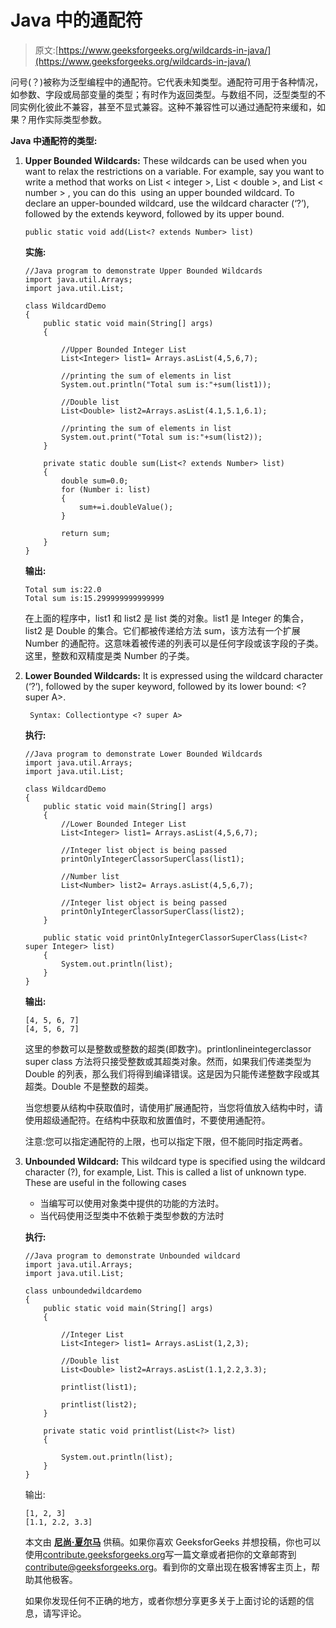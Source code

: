 # Java 中的通配符

> 原文:[https://www.geeksforgeeks.org/wildcards-in-java/](https://www.geeksforgeeks.org/wildcards-in-java/)

问号(？)被称为泛型编程中的通配符。它代表未知类型。通配符可用于各种情况，如参数、字段或局部变量的类型；有时作为返回类型。与数组不同，泛型类型的不同实例化彼此不兼容，甚至不显式兼容。这种不兼容性可以通过通配符来缓和，如果？用作实际类型参数。

**Java 中通配符的类型:**

1.  **Upper Bounded Wildcards:** These wildcards can be used when you want to relax the restrictions on a variable. For example, say you want to write a method that works on List < integer >, List < double >, and List < number > , you can do this  using an upper bounded wildcard.
    To declare an upper-bounded wildcard, use the wildcard character (‘?’), followed by the extends keyword, followed by its upper bound.

    ```
    public static void add(List<? extends Number> list)
    ```

    **实施:**

    ```
    //Java program to demonstrate Upper Bounded Wildcards
    import java.util.Arrays;
    import java.util.List;

    class WildcardDemo
    {
        public static void main(String[] args)
        {

            //Upper Bounded Integer List
            List<Integer> list1= Arrays.asList(4,5,6,7);

            //printing the sum of elements in list
            System.out.println("Total sum is:"+sum(list1));

            //Double list
            List<Double> list2=Arrays.asList(4.1,5.1,6.1);

            //printing the sum of elements in list
            System.out.print("Total sum is:"+sum(list2));
        }

        private static double sum(List<? extends Number> list) 
        {
            double sum=0.0;
            for (Number i: list)
            {
                sum+=i.doubleValue();
            }

            return sum;
        }
    }
    ```

    **输出:**

    ```
    Total sum is:22.0
    Total sum is:15.299999999999999
    ```

    在上面的程序中，list1 和 list2 是 list 类的对象。list1 是 Integer 的集合，list2 是 Double 的集合。它们都被传递给方法 sum，该方法有一个扩展 Number 的通配符。这意味着被传递的列表可以是任何字段或该字段的子类。这里，整数和双精度是类 Number 的子类。

2.  **Lower Bounded Wildcards:** It is expressed using the wildcard character (‘?’), followed by the super keyword, followed by its lower bound: <? super A>.

    ```
     Syntax: Collectiontype <? super A>
    ```

    **执行:** 

    ```
    //Java program to demonstrate Lower Bounded Wildcards
    import java.util.Arrays;
    import java.util.List;

    class WildcardDemo
    {
        public static void main(String[] args)
        {
            //Lower Bounded Integer List
            List<Integer> list1= Arrays.asList(4,5,6,7);

            //Integer list object is being passed
            printOnlyIntegerClassorSuperClass(list1);

            //Number list
            List<Number> list2= Arrays.asList(4,5,6,7);

            //Integer list object is being passed
            printOnlyIntegerClassorSuperClass(list2);
        }

        public static void printOnlyIntegerClassorSuperClass(List<? super Integer> list)
        {
            System.out.println(list);
        }
    }
    ```

    **输出:**

    ```
    [4, 5, 6, 7]
    [4, 5, 6, 7]
    ```

    这里的参数可以是整数或整数的超类(即数字)。printlonlineintegerclassor super class 方法将只接受整数或其超类对象。然而，如果我们传递类型为 Double 的列表，那么我们将得到编译错误。这是因为只能传递整数字段或其超类。Double 不是整数的超类。

    当您想要从结构中获取值时，请使用扩展通配符，当您将值放入结构中时，请使用超级通配符。在结构中获取和放置值时，不要使用通配符。

    注意:您可以指定通配符的上限，也可以指定下限，但不能同时指定两者。

3.  **Unbounded Wildcard:** This wildcard type is specified using the wildcard character (?), for example, List. This is called a list of unknown type. These are useful in the following cases
    *   当编写可以使用对象类中提供的功能的方法时。
    *   当代码使用泛型类中不依赖于类型参数的方法时

    **执行:** 

    ```
    //Java program to demonstrate Unbounded wildcard
    import java.util.Arrays;
    import java.util.List;

    class unboundedwildcardemo
    {
        public static void main(String[] args) 
        {

            //Integer List
            List<Integer> list1= Arrays.asList(1,2,3);

            //Double list
            List<Double> list2=Arrays.asList(1.1,2.2,3.3);

            printlist(list1);

            printlist(list2);
        }

        private static void printlist(List<?> list) 
        {

            System.out.println(list);
        }
    }
    ```

    输出:

    ```
    [1, 2, 3]
    [1.1, 2.2, 3.3]
    ```

    本文由 **[尼尚·夏尔马](https://www.facebook.com/ChippingEye2766)** 供稿。如果你喜欢 GeeksforGeeks 并想投稿，你也可以使用[contribute.geeksforgeeks.org](http://www.contribute.geeksforgeeks.org)写一篇文章或者把你的文章邮寄到 contribute@geeksforgeeks.org。看到你的文章出现在极客博客主页上，帮助其他极客。

    如果你发现任何不正确的地方，或者你想分享更多关于上面讨论的话题的信息，请写评论。